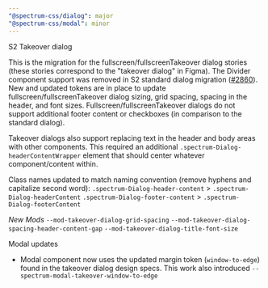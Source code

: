 ```yaml
---
"@spectrum-css/dialog": major
"@spectrum-css/modal": minor
---
```


S2 Takeover dialog

This is the migration for the fullscreen/fullscreenTakeover dialog stories (these stories correspond to the "takeover dialog" in Figma). The Divider component support was removed in S2 standard dialog migration ([#2860](https://github.com/adobe/spectrum-css/pull/2860)). New and updated tokens are in place to update fullscreen/fullscreenTakeover dialog sizing, grid spacing, spacing in the header, and font sizes. Fullscreen/fullscreenTakeover dialogs do not support additional footer content or checkboxes (in comparison to the standard dialog).

Takeover dialogs also support replacing text in the header and body areas with other components. This required an additional `.spectrum-Dialog-headerContentWrapper` element that should center whatever component/content within.

Class names updated to match naming convention (remove hyphens and capitalize second word):
`.spectrum-Dialog-header-content` > `.spectrum-Dialog-headerContent`
`.spectrum-Dialog-footer-content` > `.spectrum-Dialog-footerContent`

_New Mods_
`--mod-takeover-dialog-grid-spacing`
`--mod-takeover-dialog-spacing-header-content-gap`
`--mod-takeover-dialog-title-font-size`

Modal updates

- Modal component now uses the updated margin token (`window-to-edge`) found in the takeover dialog design specs. This work also introduced `--spectrum-modal-takeover-window-to-edge`
